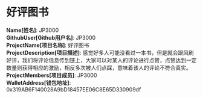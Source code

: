 # 好评图书

**Name[姓名]**: JP3000  
**GithubUser[Github用户名]**: JP3000  
**ProjectName[项目名称]**: 好评图书  
**ProjectDescription[项目描述]**: 感觉好多人可能没看过一本书，但是就会跟风刷好评，我们将评论信息传到链上，大家可以对某人的评论进行点赞，点赞达到一定数量则获得相应的激励，相反多次被人们点踩，意味着该人的评论不符合真实。  
**ProjectMembers[项目成员]**: JP3000  
**WalletAddress[钱包地址]**: 0x319AB6F140028A9bD18457EE06C8E65D330909df